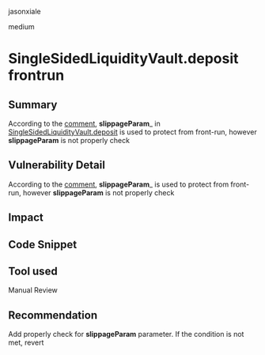 jasonxiale

medium

# SingleSidedLiquidityVault.deposit frontrun

## Summary
According to the [comment](https://github.com/sherlock-audit/2023-02-olympus/blob/main/src/policies/lending/abstracts/SingleSidedLiquidityVault.sol#L181-L186), __slippageParam___ in [SingleSidedLiquidityVault.deposit](https://github.com/sherlock-audit/2023-02-olympus/blob/main/src/policies/lending/abstracts/SingleSidedLiquidityVault.sol#L187-L191) is used to protect from front-run, however __slippageParam__ is not properly check
 
## Vulnerability Detail
According to the [comment](https://github.com/sherlock-audit/2023-02-olympus/blob/main/src/policies/lending/abstracts/SingleSidedLiquidityVault.sol#L181-L186), __slippageParam___ is used to protect from front-run, however __slippageParam__ is not properly check

## Impact

## Code Snippet

## Tool used

Manual Review

## Recommendation
Add properly check for __slippageParam__ parameter. If the condition is not met, revert